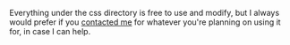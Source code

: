 Everything under the css directory is free to use and modify, but I always would prefer if you [contacted me](https://me.netux.site) for whatever you're planning on using it for, in case I can help.
